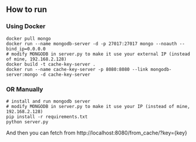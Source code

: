 ## How to run

### Using Docker
```
docker pull mongo
docker run --name mongodb-server -d -p 27017:27017 mongo --noauth --bind_ip=0.0.0.0
# modify MONGODB in server.py to make it use your external IP (instead of mine, 192.168.2.128)
docker build -t cache-key-server .
docker run --name cache-key-server -p 8080:8080 --link mongodb-server:mongo -d cache-key-server
```
### OR Manually

```
# install and run mongodb server
# modify MONGODB in server.py to make it use your IP (instead of mine, 192.168.2.128)
pip install -r requirements.txt
python server.py
```

And then you can fetch from http://localhost:8080/from_cache/?key={key}

